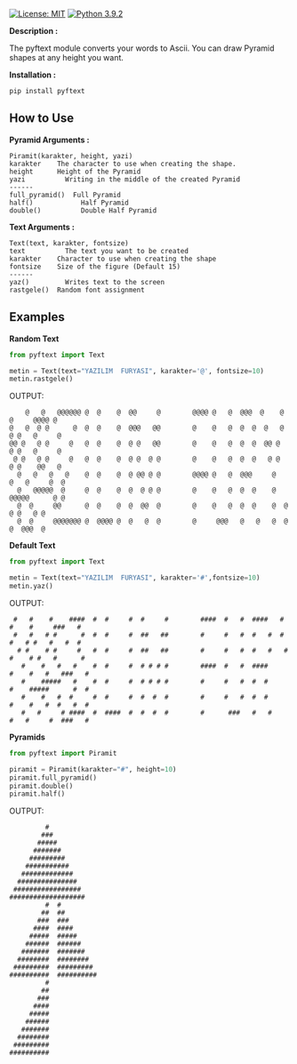 [![License: MIT](https://img.shields.io/badge/License-MIT-yellow.svg)](https://opensource.org/licenses/MIT)
[![Python 3.9.2](https://img.shields.io/badge/python-3.9.2-yellow.svg)](https://www.python.org/downloads/release/python-392/)

**Description :**

The pyftext module converts your words to Ascii. You can draw Pyramid shapes at any height you want.


**Installation :**

`pip install pyftext`

## How to Use
**Pyramid Arguments :**
```
Piramit(karakter, height, yazi)
karakter	The character to use when creating the shape.
height		Height of the Pyramid
yazi		  Writing in the middle of the created Pyramid
------
full_pyramid()	Full Pyramid
half()		      Half Pyramid 
double()	      Double Half Pyramid

```
**Text Arguments :**
```
Text(text, karakter, fontsize)
text		  The text you want to be created
karakter	Character to use when creating the shape
fontsize	Size of the figure (Default 15)
------
yaz()		  Writes text to the screen
rastgele()	Random font assignment
```


## Examples
**Random Text**
```python
from pyftext import Text

metin = Text(text="YAZILIM  FURYASI", karakter='@', fontsize=10)
metin.rastgele()
```
OUTPUT:
```
    @   @   @@@@@@ @  @    @  @@     @        @@@@ @   @  @@@  @    @   @     @@@@ @
@   @  @ @      @  @  @    @  @@@   @@        @    @   @  @  @  @   @  @ @   @     @
@@ @   @ @     @   @  @    @  @ @   @@        @    @   @  @  @  @@ @   @ @   @     @
 @ @   @ @     @   @  @    @  @ @  @ @        @    @   @  @  @   @ @   @ @    @@   @
  @   @   @   @    @  @    @  @ @@ @ @        @@@@ @   @  @@@     @   @   @     @  @
  @   @@@@@  @     @  @    @  @  @ @ @        @    @   @  @  @    @   @@@@@      @ @
  @  @     @@      @  @    @  @  @@  @        @    @   @  @  @    @  @     @ @   @ @
  @  @     @@@@@@@ @  @@@@ @  @   @  @        @     @@@   @   @   @  @     @  @@@  @
```

**Default Text**

```python
from pyftext import Text

metin = Text(text="YAZILIM  FURYASI", karakter='#',fontsize=10)
metin.yaz()
```
OUTPUT:
```
 #   #    #    ####  #  #     #  #     #        ####  #   #  ####   #   #    #     ###   #
 #   #   # #      #  #  #     #  ##   ##        #     #   #  #   #  #   #   # #   #   #  #
  # #    # #     #   #  #     #  ##   ##        #     #   #  #   #   # #    # #   #      #
   #    #   #   #    #  #     #  # # # #        ####  #   #  ####     #    #   #   ###   #
   #    #####   #    #  #     #  # # # #        #     #   #  #  #     #    #####      #  #
   #    #   #  #     #  #     #  #  #  #        #     #   #  #  #     #    #   #  #   #  #
   #   #     # ####  #  ####  #  #  #  #        #      ###   #   #    #   #     #  ###   #
```

**Pyramids**
```python
from pyftext import Piramit

piramit = Piramit(karakter="#", height=10)
piramit.full_pyramid()
piramit.double()
piramit.half()
```

OUTPUT:
```
         #
        ###        
       #####       
      #######      
     #########     
    ###########    
   #############   
  ###############  
 ################# 
###################
         #  #      
        ##  ##     
       ###  ###    
      ####  ####   
     #####  #####  
    ######  ###### 
   #######  #######
  ########  ########
 #########  #########
##########  ##########
         #
        ##
       ###
      ####
     #####
    ######
   #######
  ########
 #########
##########
```

